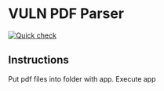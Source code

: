 # VULN PDF Parser

[![Quick check](https://github.com/RusTit/vuln_pdf_parser/actions/workflows/quickstart.yml/badge.svg)](https://github.com/RusTit/vuln_pdf_parser/actions/workflows/quickstart.yml)

## Instructions

Put pdf files into folder with app. Execute app